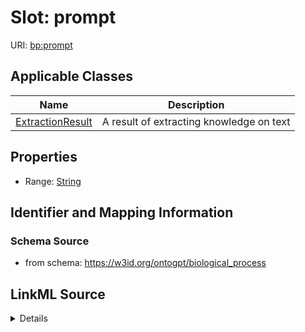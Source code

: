 # Slot: prompt

URI: [bp:prompt](http://w3id.org/ontogpt/biological-process-templateprompt)



<!-- no inheritance hierarchy -->




## Applicable Classes

| Name | Description |
| --- | --- |
[ExtractionResult](ExtractionResult.md) | A result of extracting knowledge on text






## Properties

* Range: [String](String.md)







## Identifier and Mapping Information







### Schema Source


* from schema: https://w3id.org/ontogpt/biological_process




## LinkML Source

<details>
```yaml
name: prompt
from_schema: https://w3id.org/ontogpt/biological_process
rank: 1000
alias: prompt
owner: ExtractionResult
domain_of:
- ExtractionResult
range: string

```
</details>